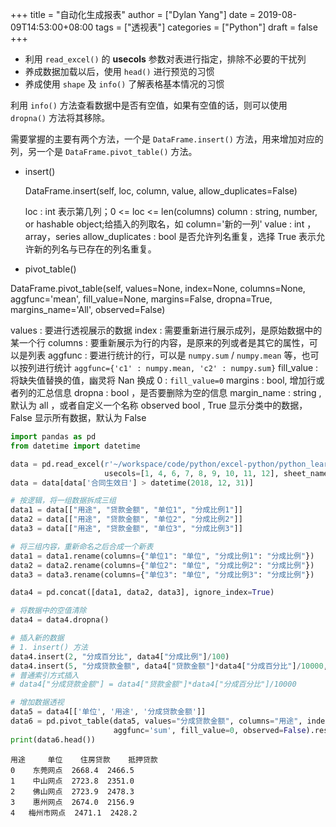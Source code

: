 +++
title = "自动化生成报表"
author = ["Dylan Yang"]
date = 2019-08-09T14:53:00+08:00
tags = ["透视表"]
categories = ["Python"]
draft = false
+++

-   利用 `read_excel()` 的 **usecols** 参数对表进行指定，排除不必要的干扰列
-   养成数据加载以后，使用 `head()` 进行预览的习惯
-   养成使用 `shape` 及 `info()` 了解表格基本情况的习惯

利用 `info()` 方法查看数据中是否有空值，如果有空值的话，则可以使用
`dropna()` 方法将其移除。

需要掌握的主要有两个方法，一个是 `DataFrame.insert()` 方法，用来增加对应的列，另一个是 `DataFrame.pivot_table()` 方法。

-   insert()

    DataFrame.insert(self, loc, column, value, allow\_duplicates=False)

    loc : int 表示第几列；0 <= loc <= len(columns)
    column : string, number, or hashable object;给插入的列取名，如 column='新的一列'
    value : int ，array，series
    allow\_duplicates : bool 是否允许列名重复，选择 True 表示允许新的列名与已存在的列名重复。

-   pivot\_table()

DataFrame.pivot\_table(self, values=None, index=None, columns=None, aggfunc='mean', fill\_value=None, margins=False, dropna=True, margins\_name='All', observed=False)

values : 要进行透视展示的数据
index : 需要重新进行展示成列，是原始数据中的某一个行
columns : 要重新展示为行的内容，是原来的列或者是其它的属性，可以是列表
aggfunc : 要进行统计的行，可以是 `numpy.sum` / `numpy.mean` 等，也可以按列进行统计 `aggfunc={'c1' : numpy.mean, 'c2' : numpy.sum}`
fill\_value : 将缺失值替换的值，幽灵将 Nan 换成 0 : `fill_value=0`
margins : bool, 增加行或者列的汇总信息
dropna : bool ，是否要删除为空的信息
margin\_name : string , 默认为 all ，或者自定义一个名称
observed bool , True 显示分类中的数据，False 显示所有数据，默认为 False

```python
import pandas as pd
from datetime import datetime

data = pd.read_excel(r'~/workspace/code/python/excel-python/python_learning.xlsx',
                     usecols=[1, 4, 6, 7, 8, 9, 10, 11, 12], sheet_name='个人贷款客户信息表')
data = data[data['合同生效日'] > datetime(2018, 12, 31)]

# 按逻辑，将一组数据拆成三组
data1 = data[["用途", "贷款金额", "单位1", "分成比例1"]]
data2 = data[["用途", "贷款金额", "单位2", "分成比例2"]]
data3 = data[["用途", "贷款金额", "单位3", "分成比例3"]]

# 将三组内容，重新命名之后合成一个新表
data1 = data1.rename(columns={"单位1": "单位", "分成比例1": "分成比例"})
data2 = data2.rename(columns={"单位2": "单位", "分成比例2": "分成比例"})
data3 = data3.rename(columns={"单位3": "单位", "分成比例3": "分成比例"})

data4 = pd.concat([data1, data2, data3], ignore_index=True)

# 将数据中的空值清除
data4 = data4.dropna()

# 插入新的数据
# 1. insert() 方法
data4.insert(2, "分成百分比", data4["分成比例"]/100)
data4.insert(5, "分成贷款金额", data4["贷款金额"]*data4["分成百分比"]/10000, False)
# 普通索引方式插入
# data4["分成贷款金额"] = data4["贷款金额"]*data4["分成百分比"]/10000

# 增加数据透视
data5 = data4[['单位', '用途', '分成贷款金额']]
data6 = pd.pivot_table(data5, values="分成贷款金额", columns="用途", index="单位",
                       aggfunc='sum', fill_value=0, observed=False).reset_index()
print(data6.head())
```

```text
用途     单位    住房贷款    抵押贷款
0    东莞网点  2668.4  2466.5
1    中山网点  2723.8  2351.0
2    佛山网点  2723.9  2478.3
3    惠州网点  2674.0  2156.9
4   梅州市网点  2471.1  2428.2
```
